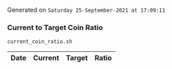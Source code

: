 Generated on `Saturday 25-September-2021 at 17:09:11`

### Current to Target Coin Ratio
`current_coin_ratio.sh`

Date|Current|Target|Ratio
---|---|---|---
